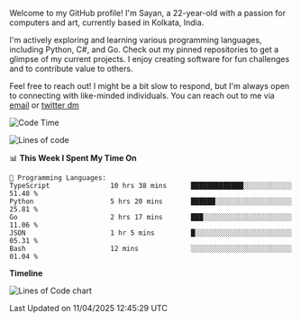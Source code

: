 Welcome to my GitHub profile! I'm Sayan, a 22-year-old with a passion for computers and art, currently based in Kolkata, India.

I'm actively exploring and learning various programming languages, including Python, C#, and Go. Check out my pinned repositories to get a glimpse of my current projects. I enjoy creating software for fun challenges and to contribute value to others.

Feel free to reach out! I might be a bit slow to respond, but I'm always open to connecting with like-minded individuals. You can reach out to me via [email](mailto:me@sayanbiswas.in) or [twitter dm](https://twitter.com/TheDankDel)

<!--START_SECTION:waka-->
![Code Time](http://img.shields.io/badge/Code%20Time-2%2C192%20hrs%203%20mins-blue)

![Lines of code](https://img.shields.io/badge/From%20Hello%20World%20I%27ve%20Written-7.8%20million%20lines%20of%20code-blue)

📊 **This Week I Spent My Time On** 

```text
💬 Programming Languages: 
TypeScript               10 hrs 38 mins      █████████████░░░░░░░░░░░░   51.48 % 
Python                   5 hrs 20 mins       ██████░░░░░░░░░░░░░░░░░░░   25.81 % 
Go                       2 hrs 17 mins       ███░░░░░░░░░░░░░░░░░░░░░░   11.06 % 
JSON                     1 hr 5 mins         █░░░░░░░░░░░░░░░░░░░░░░░░   05.31 % 
Bash                     12 mins             ░░░░░░░░░░░░░░░░░░░░░░░░░   01.04 % 
```

**Timeline**

![Lines of Code chart](https://raw.githubusercontent.com/Dank-del/Dank-del/main/assets/bar_graph.png)


 Last Updated on 11/04/2025 12:45:29 UTC
<!--END_SECTION:waka-->
